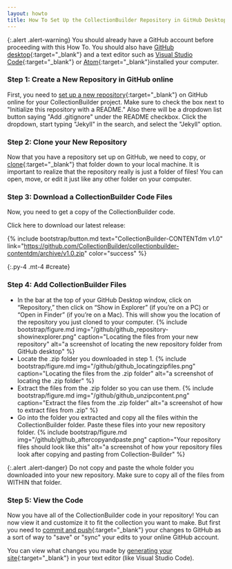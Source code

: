 ```yaml
---
layout: howto
title: How To Set Up the CollectionBuilder Repository in GitHub Desktop
---
```


{:.alert .alert-warning}
You should already have a GitHub account before proceeding with this How To. You should also have [GitHub desktop](githubdesktop.html){:target="_blank"} and a text editor such as [Visual Studio Code](visualstudiocode.html){:target="_blank"} or [Atom](installatom.html){:target="_blank"}installed your computer.


### Step 1: Create a New Repository in GitHub online

First, you need to [set up a new repository](setupgithubrepo.html){:target="_blank"} on GitHub online for your CollectionBuilder project. Make sure to check the box next to "Initialize this repository with a README." Also there will be a dropdown list button saying "Add .gitignore" under the README checkbox. Click the dropdown, start typing "Jekyll" in the search, and select the "Jekyll" option.

### Step 2: Clone your New Repository

Now that you have a repository set up on GitHub, we need to copy, or [clone](clonegithubrepo.html){:target="_blank"} that folder down to your local machine. It is important to realize that the repository really is just a folder of files! You can open, move, or edit it just like any other folder on your computer.

### Step 3: Download a CollectionBuilder Code Files

Now, you need to get a copy of the CollectionBuilder code.

Click here to download our latest release:

{% include bootstrap/button.md text="CollectionBuilder-CONTENTdm v1.0" link="https://github.com/CollectionBuilder/collectionbuilder-contentdm/archive/v1.0.zip" color="success" %}

{:.py-4 .mt-4 #create}

### Step 4: Add CollectionBuilder Files

- In the bar at the top of your GitHub Desktop window, click on “Repository,” then click on “Show in Explorer” (if you’re on a PC) or “Open in Finder” (if you’re on a Mac). This will show you the location of the repository you just cloned to your computer.
{% include bootstrap/figure.md img="/github/github_repository-showinexplorer.png" caption="Locating the files from your new repository" alt="a screenshot of locating the new repository folder from GitHub desktop" %}
- Locate the .zip folder you downloaded in step 1. 
{% include bootstrap/figure.md img="/github/github_locatingzipfiles.png" caption="Locating the files from the .zip folder" alt="a screenshot of locating the .zip folder" %}
- Extract the files from the .zip folder so you can use them.
{% include bootstrap/figure.md img="/github/github_unzipcontent.png" caption="Extract the files from the .zip folder" alt="a screenshot of how to extract files from .zip" %}
- Go into the folder you extracted and copy all the files within the CollectionBuilder folder. Paste these files into your new repository folder.
{% include bootstrap/figure.md img="/github/github_aftercopyandpaste.png" caption="Your repository files should look like this" alt="a screenshot of how your repository files look after copying and pasting from Collection-Builder" %}

{:.alert .alert-danger}
Do not copy and paste the whole folder you downloaded into your new repository. Make sure to copy all of the files from WITHIN that folder.

### Step 5: View the Code

Now you have all of the CollectionBuilder code in your repository! You can now view it and customize it to fit the collection you want to make. But first you need to [commit and push](pushpullchanges.html){:target="_blank"} your changes to GitHub as a sort of way to "save" or "sync" your edits to your online GitHub account.

You can view what changes you made by [generating your site](generatingsite.md){:target="_blank"} in your text editor (like Visual Studio Code).